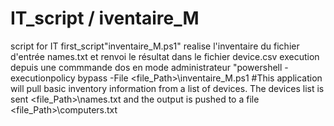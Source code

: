 # IT_script / iventaire_M
script for IT 
first_script"inventaire_M.ps1" realise l'inventaire du fichier d'entrée names.txt et renvoi le résultat dans le fichier device.csv
execution depuis une commmande dos en mode administrateur "powershell -executionpolicy bypass -File <file_Path>\inventaire_M.ps1
#This application will pull basic inventory information from a list of devices.  The devices list is sent <file_Path>\names.txt and the output is pushed to a file <file_Path>\computers.txt
